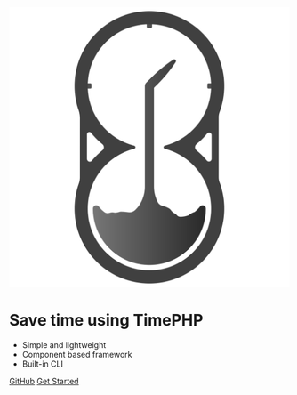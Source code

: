 ![logo](_media/logo_solo.svg)

# Save time using TimePHP

<!-- > Save time using TimePHP. -->

- Simple and lightweight
- Component based framework
- Built-in CLI

[GitHub](https://github.com/TimePHP-org/TimePHP)
[Get Started](#introduction-to-the-timephp-framework)